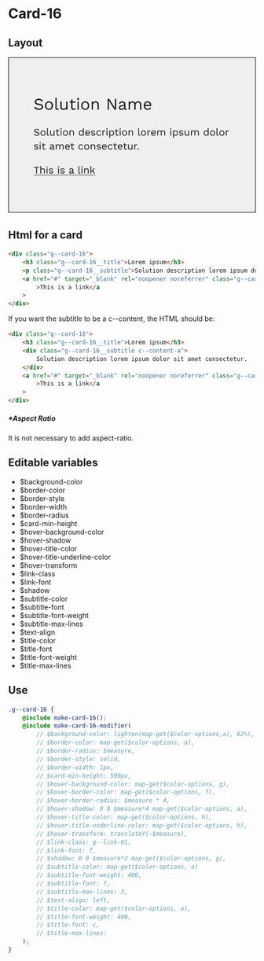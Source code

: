 # Card-16

## Layout

![alt text][card-16]

[card-16]: /src/img/global-components/card/card-16.jpg

## Html for a card

```html
<div class="g--card-16">
    <h3 class="g--card-16__title">Lorem ipsum</h3>
    <p class="g--card-16__subtitle">Solution description lorem ipsum dolor sit amet consectetur.</p>
    <a href="#" target="_blank" rel="noopener noreferrer" class="g--card-16__link"
        >This is a link</a
    >
</div>
```

If you want the subtitle to be a c--content, the HTML should be:

```html
<div class="g--card-16">
    <h3 class="g--card-16__title">Lorem ipsum</h3>
    <div class="g--card-16__subtitle c--content-a">
        Solution description lorem ipsum dolor sit amet consectetur.
    </div>
    <a href="#" target="_blank" rel="noopener noreferrer" class="g--card-16__link"
        >This is a link</a
    >
</div>
```

##### \*Aspect Ratio

It is not necessary to add aspect-ratio.

## Editable variables

-   $background-color
-   $border-color
-   $border-style
-   $border-width
-   $border-radius
-   $card-min-height
-   $hover-background-color
-   $hover-shadow
-   $hover-title-color
-   $hover-title-underline-color
-   $hover-transform
-   $link-class
-   $link-font
-   $shadow
-   $subtitle-color
-   $subtitle-font
-   $subtitle-font-weight
-   $subtitle-max-lines
-   $text-align
-   $title-color
-   $title-font
-   $title-font-weight
-   $title-max-lines

## Use

```scss
.g--card-16 {
    @include make-card-16();
    @include make-card-16-modifier(
        // $background-color: lighten(map-get($color-options,a), 82%),
        // $border-color: map-get($color-options, a),
        // $border-radius: $measure,
        // $border-style: solid,
        // $border-width: 1px,
        // $card-min-height: 500px,
        // $hover-background-color: map-get($color-options, g),
        // $hover-border-color: map-get($color-options, f),
        // $hover-border-radius: $measure * 4,
        // $hover-shadow: 0 0 $measure*4 map-get($color-options, a),
        // $hover-title-color: map-get($color-options, h),
        // $hover-title-underline-color: map-get($color-options, h),
        // $hover-transform: translateY(-$measure),
        // $link-class: g--link-01,
        // $link-font: f,
        // $shadow: 0 0 $measure*2 map-get($color-options, g),
        // $subtitle-color: map-get($color-options, a)
        // $subtitle-font-weight: 400,
        // $subtitle-font: f,
        // $subtitle-max-lines: 3,
        // $text-align: left,
        // $title-color: map-get($color-options, a),
        // $title-font-weight: 400,
        // $title-font: c,
        // $title-max-lines:
    );
}
```
